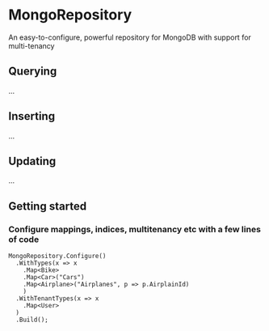 # MongoRepository
An easy-to-configure, powerful repository for MongoDB with support for multi-tenancy

## Querying

...

## Inserting

...

## Updating

...

## Getting started

### Configure mappings, indices, multitenancy etc with a few lines of code

```
MongoRepository.Configure()
  .WithTypes(x => x
    .Map<Bike>
    .Map<Car>("Cars")
    .Map<Airplane>("Airplanes", p => p.AirplainId)
    )
  .WithTenantTypes(x => x
    .Map<User>
  )
  .Build();
```
